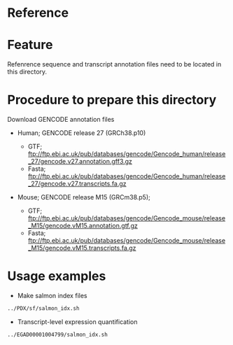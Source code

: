 # Reference

# Feature
Refenrence sequence and transcript annotation files need to be located in this directory.

# Procedure to prepare this directory
Download GENCODE annotation files
- Human; GENCODE release 27 (GRCh38.p10)
  - GTF; ftp://ftp.ebi.ac.uk/pub/databases/gencode/Gencode_human/release_27/gencode.v27.annotation.gff3.gz
  - Fasta; ftp://ftp.ebi.ac.uk/pub/databases/gencode/Gencode_human/release_27/gencode.v27.transcripts.fa.gz

- Mouse; GENCODE release M15 (GRCm38.p5); 
  - GTF; ftp://ftp.ebi.ac.uk/pub/databases/gencode/Gencode_mouse/release_M15/gencode.vM15.annotation.gtf.gz
  - Fasta; ftp://ftp.ebi.ac.uk/pub/databases/gencode/Gencode_mouse/release_M15/gencode.vM15.transcripts.fa.gz

# Usage examples
- Make salmon index files 
```sh
../PDX/sf/salmon_idx.sh
```
- Transcript-level expression quantification
```sh
../EGAD00001004799/salmon_idx.sh
```